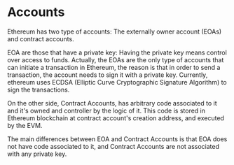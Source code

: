 # Accounts

Ethereum has two type of accounts: The externally owner account (EOAs) and contract accounts.

EOA are those that have a private key: Having the private key means control over access to funds. Actually, the EOAs are the only type of accounts that can initiate a transaction in Ethereum, the reason is that in order to send a transaction, the account needs to sign it with a private key. Currently, ethereum uses ECDSA (Elliptic Curve Cryptographic Signature Algorithm) to sign the transactions.

On the other side, Contract Accounts, has arbitrary code associated to it and it's owned and controller by the logic of it. This code is stored in Ethereum blockchain at contract account's creation address, and executed by the EVM.

The main differences between EOA and Contract Accounts is that EOA does not have code associated to it, and Contract Accounts are not associated with any private key.


